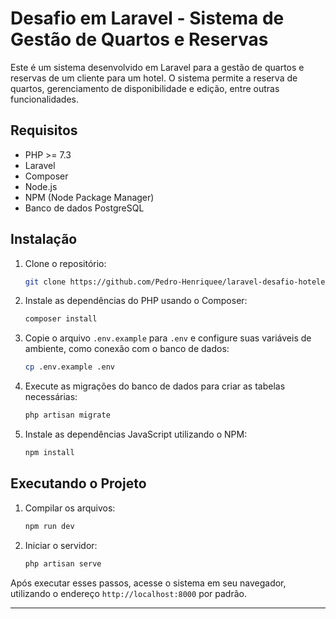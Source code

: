 
# Desafio em Laravel - Sistema de Gestão de Quartos e Reservas

Este é um sistema desenvolvido em Laravel para a gestão de quartos e reservas de um cliente para um hotel. O sistema permite a reserva de quartos, gerenciamento de disponibilidade e edição, entre outras funcionalidades.

## Requisitos

- PHP >= 7.3
- Laravel
- Composer
- Node.js
- NPM (Node Package Manager)
- Banco de dados PostgreSQL

## Instalação

1. Clone o repositório:

   ```bash
   git clone https://github.com/Pedro-Henriquee/laravel-desafio-hoteleira.git
   ```

2. Instale as dependências do PHP usando o Composer:

   ```bash
   composer install
   ```

3. Copie o arquivo `.env.example` para `.env` e configure suas variáveis de ambiente, como conexão com o banco de dados:

   ```bash
   cp .env.example .env
   ```

3. Execute as migrações do banco de dados para criar as tabelas necessárias:

   ```bash
   php artisan migrate
   ```

4. Instale as dependências JavaScript utilizando o NPM:

   ```bash
   npm install
   ```

## Executando o Projeto

1. Compilar os arquivos:

   ```bash
   npm run dev
   ```

2. Iniciar o servidor:

   ```bash
   php artisan serve
   ```

Após executar esses passos, acesse o sistema em seu navegador, utilizando o endereço `http://localhost:8000` por padrão.

---
